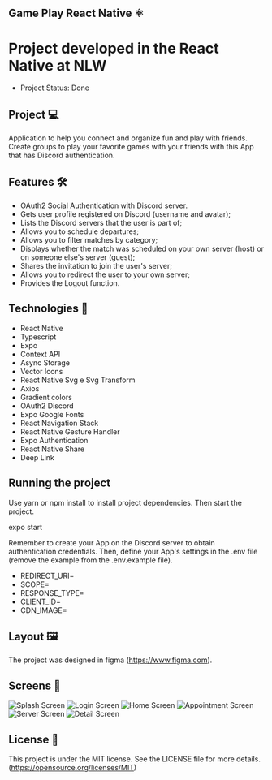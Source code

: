 ## Game Play React Native ⚛️

# Project developed in the React Native at NLW
* Project Status: Done

## Project 💻
Application to help you connect and organize fun and play with friends. Create groups to play your favorite games with your friends with this App that has Discord authentication.

## Features 🛠️
 * OAuth2 Social Authentication with Discord server.
 * Gets user profile registered on Discord (username and avatar);
 * Lists the Discord servers that the user is part of;
 * Allows you to schedule departures;
 * Allows you to filter matches by category;
 * Displays whether the match was scheduled on your own server (host) or on someone else's server (guest);
 * Shares the invitation to join the user's server;
 * Allows you to redirect the user to your own server;
 * Provides the Logout function.

## Technologies 📱
* React Native
* Typescript
* Expo
* Context API
* Async Storage
* Vector Icons
* React Native Svg e Svg Transform
* Axios
* Gradient colors
* OAuth2 Discord
* Expo Google Fonts
* React Navigation Stack
* React Native Gesture Handler
* Expo Authentication
* React Native Share
* Deep Link

## Running the project
Use yarn or npm install to install project dependencies. Then start the project.

expo start

Remember to create your App on the Discord server to obtain authentication credentials. Then, define your App's settings in the .env file (remove the example from the .env.example file).

* REDIRECT_URI=
* SCOPE=
* RESPONSE_TYPE=
* CLIENT_ID=
* CDN_IMAGE=

## Layout 🖼️
The project was designed in figma (https://www.figma.com).

## Screens 📱

![Splash Screen](https://github.com/edsonpsantos/images/blob/main/ios_images/GamePlay/SplashScreen.png)
![Login Screen](https://github.com/edsonpsantos/images/blob/main/ios_images/GamePlay/LoginScreen.png)
![Home Screen](https://github.com/edsonpsantos/images/blob/main/ios_images/GamePlay/HomeScreen.png)
![Appointment Screen](https://github.com/edsonpsantos/images/blob/main/ios_images/GamePlay/AppointmentScreen.png)
![Server Screen](https://github.com/edsonpsantos/images/blob/main/ios_images/GamePlay/SelectServerScreen.png)
![Detail Screen](https://github.com/edsonpsantos/images/blob/main/ios_images/GamePlay/DetailScreen.png)

## License 📑
This project is under the MIT license. 
See the LICENSE file for more details. (https://opensource.org/licenses/MIT)
